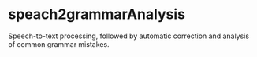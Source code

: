 # speach2grammarAnalysis
Speech-to-text processing, followed by automatic correction and analysis of common grammar mistakes.
